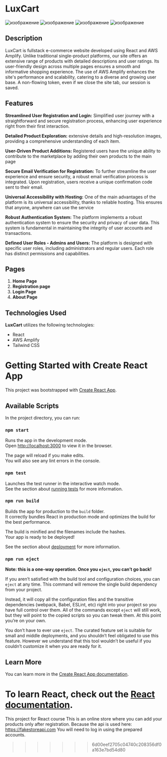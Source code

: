 # LuxCart

![изображение](https://github.com/KhSanzhar/React-Fall/assets/98977002/69b751d6-7e4c-4469-9313-ca9dcfb9f193)
![изображение](https://github.com/KhSanzhar/React-Fall/assets/98977002/d8cbca18-9869-423f-b4c0-030cb763463d)
![изображение](https://github.com/KhSanzhar/React-Fall/assets/98977002/4f0fad01-0ba5-4563-aa29-c685bc993c46)
![изображение](https://github.com/KhSanzhar/React-Fall/assets/98977002/02267272-97c5-4d88-a1e5-5a49d1375d61)

## Description

 LuxCart is fullstack e-commerce website developed using React and AWS Amplify. Unlike traditional single-product platforms, our site offers an extensive range of products with detailed descriptions and user ratings. Its user-friendly design across multiple pages ensures a smooth and informative shopping experience. The use of AWS Amplify enhances the site's performance and scalability, catering to a diverse and growing user base. A non-flowing token, even if we close the site tab, our session is saved.

## Features

**Streamlined User Registration and Login:** Simplified user journey with a straightforward and secure registration process, enhancing user experience right from their first interaction.

**Detailed Product Exploration:** extensive details and high-resolution images, providing a comprehensive understanding of each item.

**User-Driven Product Additions:** Registered users have the unique ability to contribute to the marketplace by adding their own products to the main page

**Secure Email Verification for Registration:** To further streamline the user experience and ensure security, a robust email verification process is integrated. Upon registration, users receive a unique confirmation code sent to their email. 

**Universal Accessibility with Hosting:** One of the main advantages of the platform is its universal accessibility, thanks to reliable hosting. This ensures that anyone, anywhere can use the service

**Robust Authentication System:** The platform implements a robust authentication system to ensure the security and privacy of user data. This system is fundamental in maintaining the integrity of user accounts and transactions.

**Defined User Roles - Admins and Users:** The platform is designed with specific user roles, including administrators and regular users. Each role has distinct permissions and capabilities.

## Pages

1. **Home Page**
2. **Registration page**
3. **Login Page**
4. **About Page**

## Technologies Used
**LuxCart** utilizes the following technologies:

- React
- AWS Amplify
- Tailwind CSS


# Getting Started with Create React App

This project was bootstrapped with [Create React App](https://github.com/facebook/create-react-app).

## Available Scripts

In the project directory, you can run:

### `npm start`

Runs the app in the development mode.\
Open [http://localhost:3000](http://localhost:3000) to view it in the browser.

The page will reload if you make edits.\
You will also see any lint errors in the console.

### `npm test`

Launches the test runner in the interactive watch mode.\
See the section about [running tests](https://facebook.github.io/create-react-app/docs/running-tests) for more information.

### `npm run build`

Builds the app for production to the `build` folder.\
It correctly bundles React in production mode and optimizes the build for the best performance.

The build is minified and the filenames include the hashes.\
Your app is ready to be deployed!

See the section about [deployment](https://facebook.github.io/create-react-app/docs/deployment) for more information.

### `npm run eject`

**Note: this is a one-way operation. Once you `eject`, you can’t go back!**

If you aren’t satisfied with the build tool and configuration choices, you can `eject` at any time. This command will remove the single build dependency from your project.

Instead, it will copy all the configuration files and the transitive dependencies (webpack, Babel, ESLint, etc) right into your project so you have full control over them. All of the commands except `eject` will still work, but they will point to the copied scripts so you can tweak them. At this point you’re on your own.

You don’t have to ever use `eject`. The curated feature set is suitable for small and middle deployments, and you shouldn’t feel obligated to use this feature. However we understand that this tool wouldn’t be useful if you couldn’t customize it when you are ready for it.

## Learn More

You can learn more in the [Create React App documentation](https://facebook.github.io/create-react-app/docs/getting-started).

To learn React, check out the [React documentation](https://reactjs.org/).
=======
This project for React course 
This is an online store where you can add your products only after registration. Because the api is used here: https://fakestoreapi.com You will need to log in using the prepared accounts.
>>>>>>> 6d00eef2705c04740c208356df0a163e7bd54d80
